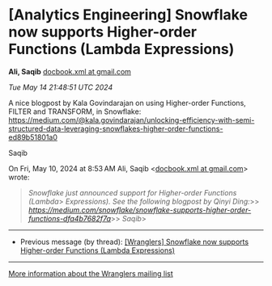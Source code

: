 


[Analytics Engineering] Snowflake now supports Higher-order Functions (Lambda Expressions)
==========================================================================================


**Ali, Saqib**
[docbook.xml at gmail.com](mailto:wranglers%40analyticsengineering.net?Subject=Re%3A%20%5BWranglers%5D%20Snowflake%20now%20supports%20Higher-order%20Functions%0A%20%28Lambda%20Expressions%29&In-Reply-To=%3CCABDm0O_DxO9piCpb%3D5Apu9eaf0PFh%3DHgouLVrH_e2Bw7%2BfDVgg%40mail.gmail.com%3E "[Wranglers] Snowflake now supports Higher-order Functions (Lambda Expressions)")   

*Tue May 14 21:48:51 UTC 2024*  

A nice blogpost by Kala Govindarajan on using Higher-order Functions,
FILTER and TRANSFORM, in Snowflake:
<https://medium.com/@kala.govindarajan/unlocking-efficiency-with-semi-structured-data-leveraging-snowflakes-higher-order-functions-ed89b51801a0>

Saqib



On Fri, May 10, 2024 at 8:53 AM Ali, Saqib <[docbook.xml at gmail.com](https://analyticsengineering.net/mailman/listinfo/wranglers)> wrote:

> *Snowflake just announced support for Higher-order Functions (Lambda*> *Expressions). See the following blogpost by Qinyi Ding:*>> *<https://medium.com/snowflake/snowflake-supports-higher-order-functions-dfa4b7682f7a>*>> *Saqib*>  
  




---


* Previous message (by thread): [[Wranglers] Snowflake now supports Higher-order Functions (Lambda Expressions)](000065.html)




---


[More information about the Wranglers
mailing list](https://analyticsengineering.net/mailman/listinfo/wranglers)  




